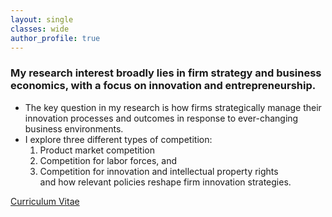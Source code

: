 ```yaml
---
layout: single
classes: wide
author_profile: true
---
```


### <p class="notice">My research interest broadly lies in firm strategy and business economics, with a focus on innovation and entrepreneurship.</p>
+ The key question in my research is how firms strategically manage their innovation processes and outcomes in response to ever-changing business environments.
+ I explore three different types of competition:
  1. Product market competition
  2. Competition for labor forces, and
  3. Competition for innovation and intellectual property rights  
  and how relevant policies reshape firm innovation strategies.

<a href="/assets/pdf/CV-Hyo-Kang.pdf" class="btn btn--warning" target="_blank">Curriculum Vitae</a>
